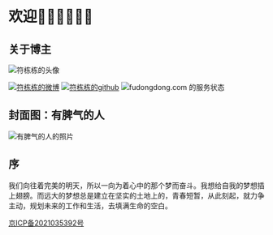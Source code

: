 # 欢迎👏🏻👏🏻👏🏻

## 关于博主

![符栋栋的头像](https://fudongdong-statics.oss-cn-beijing.aliyuncs.com/images/20220219/90ab3b4f368649328aed035b87c56088.jpg?x-oss-process=image/resize,w_800/quality,q_80)


[![符栋栋的微博](https://fudongdong-statics.oss-cn-beijing.aliyuncs.com/shieldio/weibo.svg)](https://weibo.com/u/2558497932)
[![符栋栋的github](https://fudongdong-statics.oss-cn-beijing.aliyuncs.com/shieldio/github.svg)](https://github.com/yihuaxiang)
![fudongdong.com 的服务状态](https://fudongdong-statics.oss-cn-beijing.aliyuncs.com/shieldio/uptime.svg)


<LastPost :random='true' prefix="" :number="5"/>

## 封面图：有脾气的人
![有脾气的人的照片](https://fudongdong-statics.oss-cn-beijing.aliyuncs.com/images/20211115/1548709a2750430cadb3021b209fa847.png)



## 序
我们向往着完美的明天，所以一向为着心中的那个梦而奋斗。我想给自我的梦想插上翅膀。而远大的梦想总是建立在坚实的土地上的，青春短暂，从此刻起，就力争主动，规划未来的工作和生活，去填满生命的空白。


[京ICP备2021035392号](https://beian.miit.gov.cn/)
